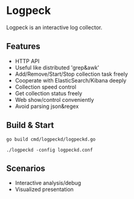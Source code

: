 # Logpeck

Logpeck is an interactive log collector.

## Features
 * HTTP API
 * Useful like distributed 'grep&awk'
 * Add/Remove/Start/Stop collection task freely
 * Cooperate with ElasticSearch/Kibana deeply
 * Collection speed control
 * Get collection status freely
 * Web show/control conveniently
 * Avoid parsing json&regex 
 
## Build & Start

`go build cmd/logpeckd/logpeckd.go`

`./logpeckd -config logpeckd.conf`
 
## Scenarios
 * Interactive analysis/debug
 * Visualized presentation
